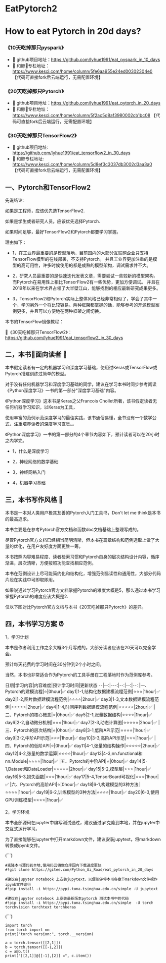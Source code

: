 # EatPytorch2

# How to eat Pytorch in 20d days?

### 《10天吃掉那只pyspark》
- 🚀 github项目地址：https://github.com/lyhue1991/eat_pyspark_in_10_days
- 🐳 和鲸🐳专栏地址：https://www.kesci.com/home/column/5fe6aa955e24ed00302304e0 【代码可直接fork后云端运行，无需配置环境】

### 《20天吃掉那只Pytorch》
- 🚀 github项目地址：https://github.com/lyhue1991/eat_pytorch_in_20_days
- 🐳 和鲸🐳专栏地址：https://www.kesci.com/home/column/5f2ac5d8af3980002cb1bc08 【代码可直接fork后云端运行，无需配置环境】

### 《30天吃掉那只TensorFlow2》

- 🚀 github项目地址: https://github.com/lyhue1991/eat_tensorflow2_in_30_days
- 🐳 和鲸专栏地址: https://www.kesci.com/home/column/5d8ef3c3037db3002d3aa3a0 【代码可直接fork后云端运行，无需配置环境】

## 一、Pytorch和TensorFlow2
先说结论:

如果是工程师，应该优先选TensorFlow2.

如果是学生或者研究人员，应该优先选择Pytorch.

如果时间足够，最好TensorFlow2和Pytorch都要学习掌握。

理由如下：

- 1，在工业界最重要的是模型落地，目前国内的大部分互联网企业只支持TensorFlow模型的在线部署，不支持Pytorch。 并且工业界更加注重的是模型的高可用性，许多时候使用的都是成熟的模型架构，调试需求并不大。

- 2，研究人员最重要的是快速迭代发表文章，需要尝试一些较新的模型架构。而Pytorch在易用性上相比TensorFlow2有一些优势，更加方便调试。 并且在2019年以来在学术界占领了大半壁江山，能够找到的相应最新研究成果更多。

- 3，TensorFlow2和Pytorch实际上整体风格已经非常相似了，学会了其中一个，学习另外一个将比较容易。两种框架都掌握的话，能够参考的开源模型案例更多，并且可以方便地在两种框架之间切换。

本书的TensorFlow镜像教程：

🍊《30天吃掉那只TensorFlow2》：https://github.com/lyhue1991/eat_tensorflow2_in_30_days

## 二，本书📖面向读者 👼
本书假定读者有一定的机器学习和深度学习基础，使用过Keras或TensorFlow或Pytorch搭建训练过简单的模型。

对于没有任何机器学习和深度学习基础的同学，建议在学习本书时同步参考阅读《Python深度学习》一书的第一部分"深度学习基础"内容。

《Python深度学习》这本书是Keras之父Francois Chollet所著，该书假定读者无任何机器学习知识，以Keras为工具，

使用丰富的范例示范深度学习的最佳实践，该书通俗易懂，全书没有一个数学公式，注重培养读者的深度学习直觉。。

《Python深度学习》一书的第一部分的4个章节内容如下，预计读者可以在20小时之内学完。

- 1，什么是深度学习

- 2，神经网络的数学基础

- 3，神经网络入门

- 4，机器学习基础

## 三，本书写作风格 🍉
本书是一本对人类用户极其友善的Pytorch入门工具书，Don't let me think是本书的最高追求。

本书主要是在参考Pytorch官方文档和函数doc文档基础上整理写成的。

尽管Pytorch官方文档已经相当简明清晰，但本书在篇章结构和范例选取上做了大量的优化，在用户友好度方面更胜一筹。

本书按照内容难易程度、读者检索习惯和Pytorch自身的层次结构设计内容，循序渐进，层次清晰，方便按照功能查找相应范例。

本书在范例设计上尽可能简约化和结构化，增强范例易读性和通用性，大部分代码片段在实践中可即取即用。

如果说通过学习Pytorch官方文档掌握Pytorch的难度大概是5，那么通过本书学习掌握Pytorch的难度应该大概是2.

仅以下图对比Pytorch官方文档与本书《20天吃掉那只Pytorch》的差异。

## 四，本书学习方案 ⏰
1，学习计划

本书是作者利用工作之余大概3个月写成的，大部分读者应该在20天可以完全学会。

预计每天花费的学习时间在30分钟到2个小时之间。

当然，本书也非常适合作为Pytorch的工具手册在工程落地时作为范例库参考。

日期|学习内容|内容难度|预计学习时间|更新状态
--|--:|---:|--:|--:|--:
|一、Pytorch的建模流程|⭐️|0hour|✅
day1|1-1,结构化数据建模流程范例|⭐️⭐️⭐️|1hour|✅
day2|1-2,图片数据建模流程范例|⭐️⭐️⭐️⭐️|2hour|✅
day3|1-3,文本数据建模流程范例|⭐️⭐️⭐️⭐️⭐️|2hour|✅
day4|1-4,时间序列数据建模流程范例|⭐️⭐️⭐️⭐️⭐️|2hour|✅
 |二、Pytorch的核心概念|⭐️|0hour|✅
day5|2-1,张量数据结构|⭐️⭐️⭐️⭐️|1hour|✅
day6|2-2,自动微分机制|⭐️⭐️⭐️|1hour|✅
day7|2-3,动态计算图|⭐️⭐️⭐️⭐️⭐️|2hour|✅
 |三、Pytorch的层次结构|⭐️|0hour|✅
day8|3-1,低阶API示范|⭐️⭐️⭐️⭐️|1hour|✅
day9|3-2,中阶API示范|⭐️⭐️⭐️|1hour|✅
day10|3-3,高阶API示范|⭐️⭐️⭐️|1hour|✅
 |四、Pytorch的低阶API|⭐️|0hour|✅
day11|4-1,张量的结构操作|⭐️⭐️⭐️⭐️⭐️|2hour|✅
day12|4-2,张量的数学运算|⭐️⭐️⭐️⭐️|1hour|✅
day13|4-3,nn.functional和nn.Module|⭐️⭐️⭐️⭐️|1hour|✅
 |五、Pytorch的中阶API|⭐️|0hour|✅
day14|5-1,Dataset和DataLoader|⭐️⭐️⭐️⭐️⭐️|2hour|✅
day15|5-2,模型层|⭐️⭐️⭐️|1hour|✅
day16|5-3,损失函数|⭐️⭐️⭐️|1hour|✅
day17|5-4,TensorBoard可视化|⭐️⭐️⭐️|1hour|✅
 |六、Pytorch的高阶API|⭐️|0hour|✅
day18|6-1,构建模型的3种方法|⭐️⭐️⭐️⭐️|1hour|✅
day19|6-2,训练模型的3种方法|⭐️⭐️⭐️⭐️|1hour|✅
day20|6-3,使用GPU训练模型|⭐️⭐️⭐️⭐️|1hour|✅

2，学习环境

本书全部源码在jupyter中编写测试通过，建议通过git克隆到本地，并在jupyter中交互式运行学习。

为了直接能够在jupyter中打开markdown文件，建议安装jupytext，将markdown转换成ipynb文件。

(```)

    #克隆本书源码到本地,使用码云镜像仓库国内下载速度更快
    #!git clone https://gitee.com/Python_Ai_Road/eat_pytorch_in_20_days
    
    #建议在jupyter notebook 上安装jupytext，以便能够将本书各章节markdown文件视作ipynb文件运行
    #!pip install -i https://pypi.tuna.tsinghua.edu.cn/simple -U jupytext
        
    #建议在jupyter notebook 上安装最新版本pytorch 测试本书中的代码
    #!pip install -i https://pypi.tuna.tsinghua.edu.cn/simple  -U torch torchvision torchtext torchkeras 

(```)

    import torch
    from torch import nn
    print("torch version:", torch.__version)
    
    a = torch.tensor([[2,1]])
    b = torch.tensor([[-1,2]])
    c = a@b.t()
    print("[[2,1]]@[[-1],[2]] =", c.item())
    
    